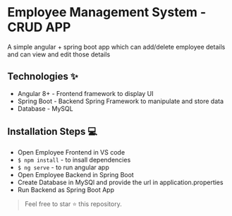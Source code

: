 # Employee Management System - CRUD APP


 A simple angular + spring boot app which can add/delete employee details and can view and edit those details


## Technologies ✨
-  Angular 8+ - Frontend framework to display UI
-  Spring Boot - Backend Spring Framework to manipulate and store data
-  Database - MySQL

##  Installation Steps 💻
-  Open Employee Frontend in VS code 
-  `$ npm install` - to insall dependencies
-  `$ ng serve` - to run angular app
- Open Employee Backend in Spring Boot
- Create Database in MySQl and provide the url in application.properties
- Run Backend as Spring Boot App


> Feel free to star ⭐ this repository.

 
